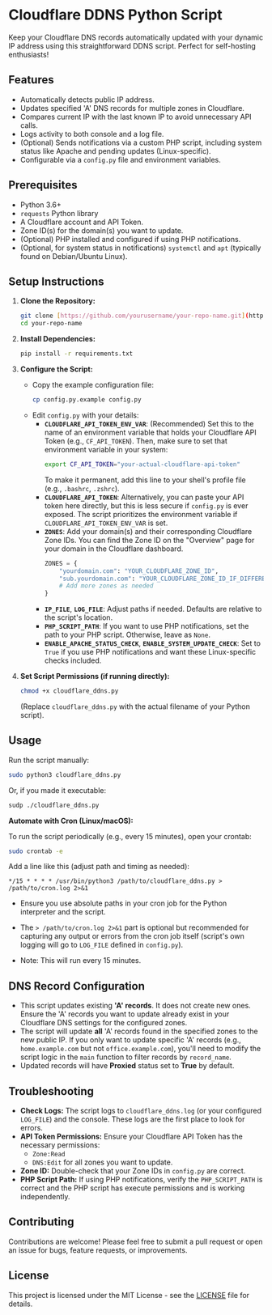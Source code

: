 # Cloudflare DDNS Python Script

Keep your Cloudflare DNS records automatically updated with your dynamic IP address using this straightforward DDNS script. Perfect for self-hosting enthusiasts!

## Features

* Automatically detects public IP address.
* Updates specified 'A' DNS records for multiple zones in Cloudflare.
* Compares current IP with the last known IP to avoid unnecessary API calls.
* Logs activity to both console and a log file.
* (Optional) Sends notifications via a custom PHP script, including system status like Apache and pending updates (Linux-specific).
* Configurable via a `config.py` file and environment variables.

## Prerequisites

* Python 3.6+
* `requests` Python library
* A Cloudflare account and API Token.
* Zone ID(s) for the domain(s) you want to update.
* (Optional) PHP installed and configured if using PHP notifications.
* (Optional, for system status in notifications) `systemctl` and `apt` (typically found on Debian/Ubuntu Linux).

## Setup Instructions

1.  **Clone the Repository:**
    ```bash
    git clone [https://github.com/yourusername/your-repo-name.git](https://github.com/yourusername/your-repo-name.git)
    cd your-repo-name
    ```

2.  **Install Dependencies:**
    ```bash
    pip install -r requirements.txt
    ```

3.  **Configure the Script:**
    * Copy the example configuration file:
        ```bash
        cp config.py.example config.py
        ```
    * Edit `config.py` with your details:
        * **`CLOUDFLARE_API_TOKEN_ENV_VAR`**: (Recommended) Set this to the name of an environment variable that holds your Cloudflare API Token (e.g., `CF_API_TOKEN`). Then, make sure to set that environment variable in your system:
            ```bash
            export CF_API_TOKEN="your-actual-cloudflare-api-token"
            ```
            To make it permanent, add this line to your shell's profile file (e.g., `.bashrc`, `.zshrc`).
        * **`CLOUDFLARE_API_TOKEN`**: Alternatively, you can paste your API token here directly, but this is less secure if `config.py` is ever exposed. The script prioritizes the environment variable if `CLOUDFLARE_API_TOKEN_ENV_VAR` is set.
        * **`ZONES`**: Add your domain(s) and their corresponding Cloudflare Zone IDs. You can find the Zone ID on the "Overview" page for your domain in the Cloudflare dashboard.
            ```python
            ZONES = {
                "yourdomain.com": "YOUR_CLOUDFLARE_ZONE_ID",
                "sub.yourdomain.com": "YOUR_CLOUDFLARE_ZONE_ID_IF_DIFFERENT_OR_SAME",
                # Add more zones as needed
            }
            ```
        * **`IP_FILE`**, **`LOG_FILE`**: Adjust paths if needed. Defaults are relative to the script's location.
        * **`PHP_SCRIPT_PATH`**: If you want to use PHP notifications, set the path to your PHP script. Otherwise, leave as `None`.
        * **`ENABLE_APACHE_STATUS_CHECK`**, **`ENABLE_SYSTEM_UPDATE_CHECK`**: Set to `True` if you use PHP notifications and want these Linux-specific checks included.

4.  **Set Script Permissions (if running directly):**
    ```bash
    chmod +x cloudflare_ddns.py
    ```
    (Replace `cloudflare_ddns.py` with the actual filename of your Python script).

## Usage

Run the script manually:

```bash
sudo python3 cloudflare_ddns.py
````

Or, if you made it executable:

```bash
sudp ./cloudflare_ddns.py
```

**Automate with Cron (Linux/macOS):**

To run the script periodically (e.g., every 15 minutes), open your crontab:

```bash
sudo crontab -e
```

Add a line like this (adjust path and timing as needed):

```cron
*/15 * * * * /usr/bin/python3 /path/to/cloudflare_ddns.py > /path/to/cron.log 2>&1
```

  * Ensure you use absolute paths in your cron job for the Python interpreter and the script.
  * The `> /path/to/cron.log 2>&1` part is optional but recommended for capturing any output or errors from the cron job itself (script's own logging will go to `LOG_FILE` defined in `config.py`).

  * Note: This will run every 15 minutes.

## DNS Record Configuration

  * This script updates existing **'A' records**. It does not create new ones. Ensure the 'A' records you want to update already exist in your Cloudflare DNS settings for the configured zones.
  * The script will update **all** 'A' records found in the specified zones to the new public IP. If you only want to update specific 'A' records (e.g., `home.example.com` but not `office.example.com`), you'll need to modify the script logic in the `main` function to filter records by `record_name`.
  * Updated records will have **Proxied** status set to **True** by default.

## Troubleshooting

  * **Check Logs:** The script logs to `cloudflare_ddns.log` (or your configured `LOG_FILE`) and the console. These logs are the first place to look for errors.
  * **API Token Permissions:** Ensure your Cloudflare API Token has the necessary permissions:
      * `Zone:Read`
      * `DNS:Edit` for all zones you want to update.
  * **Zone ID:** Double-check that your Zone IDs in `config.py` are correct.
  * **PHP Script Path:** If using PHP notifications, verify the `PHP_SCRIPT_PATH` is correct and the PHP script has execute permissions and is working independently.

## Contributing

Contributions are welcome\! Please feel free to submit a pull request or open an issue for bugs, feature requests, or improvements.

## License

This project is licensed under the MIT License - see the [LICENSE](https://github.com/jaguarclaws2007/cloudflare-ddns/blob/main/LICENSE) file for details.

